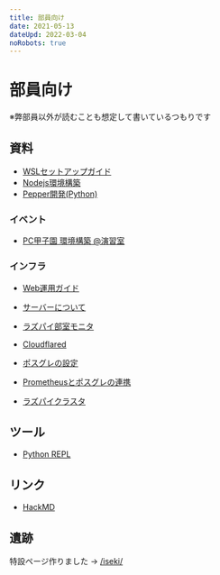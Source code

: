 ```yaml
---
title: 部員向け
date: 2021-05-13
dateUpd: 2022-03-04
noRobots: true
---
```


# 部員向け

※弊部員以外が読むことも想定して書いているつもりです

## 資料
<!-- 内容に文句があるならプルリクでも投げてください。 -->

- [WSLセットアップガイド](/docs/wsl2-setup/)
- [Nodejs環境構築](/docs/setup-node/)
- [Pepper開発(Python)](/docs/pepper/)

### イベント

- [PC甲子園 環境構築 @演習室](/inner/pck-env/)

### インフラ

- [Web運用ガイド](/inner/infra/web/)
- [サーバーについて](/inner/infra/servers/)
- [ラズパイ部室モニタ](/inner/infra/rpi-busitsu/)


- [Cloudflared](/inner/infra/cloudflared/)
- [ポスグレの設定](/inner/infra/postgresql/)
- [Prometheusとポスグレの連携](/inner/infra/prom-pgdb/)


- [ラズパイクラスタ](/dev/cluster/)

## ツール

- [Python REPL](/tools/py)

## リンク

- [HackMD](https://hackmd.io/team/kcctdensan)

## 遺跡

特設ページ作りました → [/iseki/](/iseki/)
